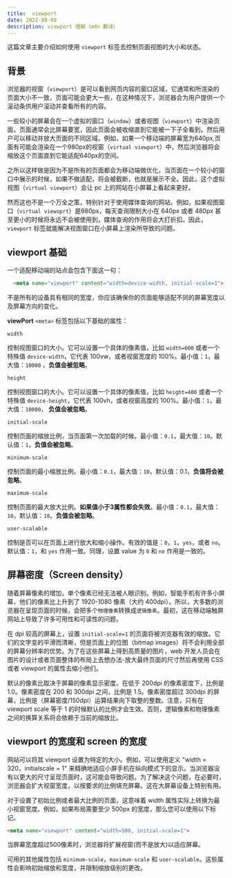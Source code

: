 ```yaml
---
title:  viewport
date: 2022-08-08
description: viewport 理解（mdn 翻译）
---
```


这篇文章主要介绍如何使用 `viewport` 标签去控制页面视图的大小和状态。

## 背景

浏览器的视窗（`viewport`）是可以看到网页内容的窗口区域，它通常和所渲染的页面大小不一致，页面可能会更大一些，在这种情况下，浏览器会为用户提供一个滚动条供用户滚动并查看所有的内容。

一些较小的屏幕会在一个虚拟的窗口（`window`）或者视图（`viewport`）中渲染页面，页面通常会比屏幕要宽，因此页面会被收缩直到它能被一下子全看到。然后用户可以移动并放大页面的不同区域。例如，如果一个移动端的屏幕宽为640px,页面有可能会渲染在一个980px的视窗（`virtual viewport`）中，然后浏览器将会缩放这个页面直到它能适配640px的空间。

之所以这样做是因为不是所有的页面都会为移动端做优化，当页面在一个较小的窗口中展示的时候，如果不做适配，将会被截断，也就是展示不全。因此，这个虚拟视图（`virtual viewport`）会让 pc 上的网站在小屏幕上看起来更好。

然而这也不是一个万全之策，特别针对于使用媒体查询的网站。例如，如果视图窗口（`virtual viewoprt`）是980px，每天查询限制大小在 640px 或者 480px 甚至更小的时候将永远不会被使用到，媒体查询的作用将会大打折扣。因此，`viewport` 标签就能解决视图窗口在小屏幕上渲染所导致的问题。

## viewport 基础

一个适配移动端的站点会包含下面这一句：

```html
  <meta name="viewport" content="width=device-width, initial-scale=1">
```

不是所有的设备具有相同的宽度，你应该确保你的页面能够适配不同的屏幕宽度以及屏幕方向的变化。

**viewPort** `<meta>` 标签包括以下基础的属性：

`width`

控制视图窗口的大小。它可以设置一个具体的像素值，比如 `width=600` 或者一个特殊值 `device-width`，它代表 100vw，或者视窗宽度的 100%。最小值：`1`，最大值：`10000` ，**负值会被忽略**。

`height`

控制视图窗口的大小。它可以设置一个具体的像素值，比如 `height=400` 或者一个特殊值 `device-height`，它代表 100vh，或者视窗高度的 100%。最小值：`1`，最大值：`10000`，
**负值会被忽略**。

`initial-scale`

控制页面的缩放比例，当页面第一次加载的时候。最小值：`0.1`，最大值：`10`。默认值：`1`，**负值会被忽略**。

`minimum-scale`

控制页面的最小缩放比例。最小值：`0.1`，最大值：`10`，默认值：0.1，**负值将会被忽略**。

`maximum-scale`

控制页面的最大放大比例。**如果值小于3属性都会失效**。最小值：`0.1`，最大值：`10`，默认值：`10`。**负值会被忽略**。

`user-scalable`

控制是否可以在页面上进行放大和缩小操作。有效的值是：`0`，`1`，`yes`，或者 `no`。默认值：`1`，和 `yes` 作用一致。同理，设置 value 为 `0` 和 `no` 作用是一致的。

## 屏幕密度（Screen density）

随着屏幕像素的增加，单个像素已经无法被人眼识别。例如，智能手机有许多小屏幕，他们的像素比上升到了 1920-1080 像素（大约 400dpi）。所以，大多数的浏览器在呈现页面的时候，会把多个`物理像素`转换成`逻辑像素`。最初，这在移动端触屏网站上导致了许多可用性和可读性的问题。

在 dpi 较高的屏幕上，设置 `initial-scale=1` 的页面将被浏览器有效的缩放。它们的文字变的平滑而清晰，但是页面上的位图（bitmap images）将不会利用全部的屏幕分辨率的优势。为了在这些屏幕上得到高质量的图片，web 开发人员会在图片的设计或者页面整体的布局上去想办法-放大最终页面的尺寸然后再使用 CSS 或者 viewport 的属性去缩小他们。

默认的像素比取决于屏幕的像素显示密度。在低于 200dpi 的像素密度下，比例是 1.0。像素密度在 200 和 300dpi 之间，比例是 1.5。像素密度超过 300dpi 的屏幕，比例是（屏幕密度/150dpi）运算结果向下取整的整数。注意，只有在 viewport scale 等于 1 的时候默认的比例才会生效。否则，逻辑像素和物理像素之间的换算关系将会依赖于当前的缩放比。

## viewport 的宽度和 screen 的宽度

网站可以将其 viewport 设置为特定的大小。例如，可以使用定义 "width = 320，initialscale = 1" 来精确地适应小屏手机在纵向模式下的显示。当浏览器没有以更大的尺寸呈现页面时，这可能会导致问题。为了解决这个问题，在必要时，浏览器会扩大视窗宽度，以按要求的比例填充屏幕。这在大屏幕设备上特别有用。

对于设置了初始比例或者最大比例的页面，这意味着 width 属性实际上转换为最小视窗宽度。例如，如果布局需要至少 500px 的宽度，那么您可以使用以下标记。
```html
<meta name="viewport" content="width=500, initial-scale=1">
```
当屏幕宽度超过500像素时，浏览器将扩展视窗(而不是放大)以适应屏幕。

可用的其他属性包括 `minimum-scale`，`maximum-scale` 和 `user-scalable`。这些属性会影响初始缩放和宽度，并限制缩放级别的更改。